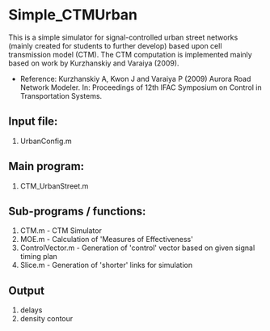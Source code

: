 # Simple_CTMUrban

This is a simple simulator for signal-controlled urban street networks (mainly created for students to further develop) based upon cell transmission model (CTM). The CTM computation is implemented mainly based on work by Kurzhanskiy and Varaiya (2009). 

- Reference: 
Kurzhanskiy A, Kwon J and Varaiya P (2009) Aurora Road Network Modeler. In: Proceedings of 12th IFAC Symposium on Control in Transportation Systems.



## Input file: 
1. UrbanConfig.m 

## Main program: 
1. CTM_UrbanStreet.m
 
## Sub-programs / functions: 
1. CTM.m            - CTM Simulator 
2. MOE.m            - Calculation of 'Measures of Effectiveness'
3. ControlVector.m  - Generation of 'control' vector based on given signal timing plan
4. Slice.m          - Generation of 'shorter' links for simulation 


## Output  
1. delays  
2. density contour
